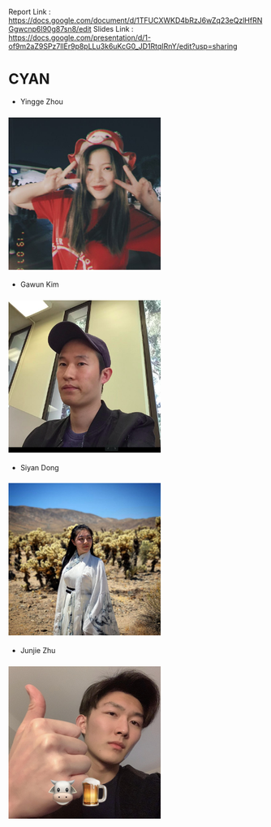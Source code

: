 
Report Link : https://docs.google.com/document/d/1TFUCXWKD4bRzJ6wZq23eQzlHfRNGgwcnp6l90g87sn8/edit
Slides Link : https://docs.google.com/presentation/d/1-of9m2aZ9SPz7llEr9p8pLLu3k6uKcG0_JD1RtqIRnY/edit?usp=sharing

# CYAN

- Yingge Zhou

### <img src="member_pictures/jess.JPG" width="300" height="300">

- Gawun Kim

### <img src="member_pictures/gawun.png" width="300" height="300">

- Siyan Dong

### <img src="member_pictures/Siyan.jpg" width="300" height="300">

- Junjie Zhu

### <img src="member_pictures/Joe.JPG" width="300" height="300">




